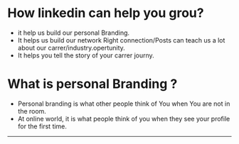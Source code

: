 # How linkedin can help you grou? 

- it help us build our personal Branding.
- It helps us build our network Right connection/Posts can teach us a lot about our carrer/industry.opertunity.
- It helps you tell the story of your carrer journy.


# What is personal Branding ?
- Personal branding is what other people think of You when You are not in the room.
- At online world, it is what people think of you when they see your profile for the first time.

---











